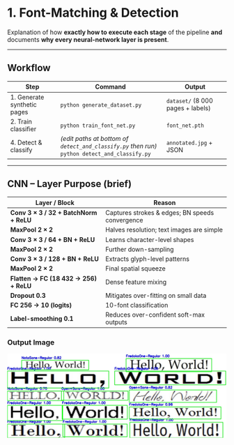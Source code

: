 # 1. Font-Matching & Detection  


Explanation of how **exactly how to execute each stage** of the
pipeline **and** documents **why every neural-network layer is present**.

---
## Workflow

| Step | Command | Output |
|------|---------|--------|
| 1. Generate synthetic pages | `python generate_dataset.py` | `dataset/` (8 000 pages + labels) |
| 2. Train classifier | `python train_font_net.py` | `font_net.pth` |
| 4. Detect & classify | *(edit paths at bottom of `detect_and_classify.py` then run)*<br>`python detect_and_classify.py` | `annotated.jpg` + JSON |

---

## CNN – Layer Purpose (brief)

| Layer / Block | Reason |
|---------------|--------|
| **Conv 3 × 3 / 32 + BatchNorm + ReLU** | Captures strokes & edges; BN speeds convergence |
| **MaxPool 2 × 2** | Halves resolution; text images are simple |
| **Conv 3 × 3 / 64 + BN + ReLU** | Learns character-level shapes |
| **MaxPool 2 × 2** | Further down-sampling |
| **Conv 3 × 3 / 128 + BN + ReLU** | Extracts glyph-level patterns |
| **MaxPool 2 × 2** | Final spatial squeeze |
| **Flatten → FC (18 432 → 256) + ReLU** | Dense feature mixing |
| **Dropout 0.3** | Mitigates over-fitting on small data |
| **FC 256 → 10 (logits)** | 10-font classification |
| **Label-smoothing 0.1** | Reduces over-confident soft-max outputs |

### Output Image
<img src="annotated.jpg" alt="output"/>
